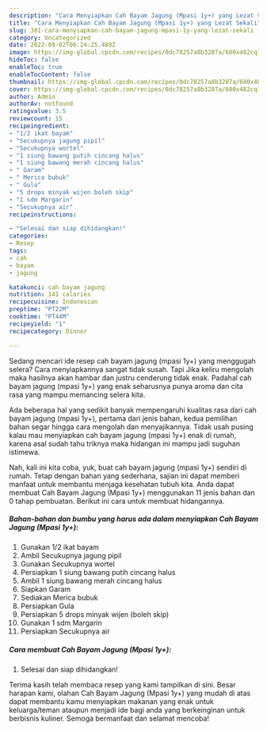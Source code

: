 ```yaml
---
description: "Cara Menyiapkan Cah Bayam Jagung (Mpasi 1y+) yang Lezat Sekali"
title: "Cara Menyiapkan Cah Bayam Jagung (Mpasi 1y+) yang Lezat Sekali"
slug: 381-cara-menyiapkan-cah-bayam-jagung-mpasi-1y-yang-lezat-sekali
category: Uncategorized
date: 2022-09-02T06:24:25.489Z
image: https://img-global.cpcdn.com/recipes/0dc78257a8b3287a/680x482cq70/cah-bayam-jagung-mpasi-1y-foto-resep-utama.jpg
hideToc: false
enableToc: true
enableTocContent: false
thumbnail: https://img-global.cpcdn.com/recipes/0dc78257a8b3287a/680x482cq70/cah-bayam-jagung-mpasi-1y-foto-resep-utama.jpg
cover: https://img-global.cpcdn.com/recipes/0dc78257a8b3287a/680x482cq70/cah-bayam-jagung-mpasi-1y-foto-resep-utama.jpg
author: Admin
authorAv: notfound
ratingvalue: 3.5
reviewcount: 15
recipeingredient:
- "1/2 ikat bayam"
- "Secukupnya jagung pipil"
- "Secukupnya wortel"
- "1 siung bawang putih cincang halus"
- "1 siung bawang merah cincang halus"
- " Garam"
- " Merica bubuk"
- " Gula"
- "5 drops minyak wijen boleh skip"
- "1 sdm Margarin"
- "Secukupnya air"
recipeinstructions:

- "Selesai dan siap dihidangkan!"
categories:
- Resep
tags:
- cah
- bayam
- jagung

katakunci: cah bayam jagung 
nutrition: 141 calories
recipecuisine: Indonesian
preptime: "PT22M"
cooktime: "PT44M"
recipeyield: "1"
recipecategory: Dinner

---
```



Sedang mencari ide resep cah bayam jagung (mpasi 1y+) yang menggugah selera? Cara menyiapkannya sangat tidak susah. Tapi Jika keliru mengolah maka hasilnya akan hambar dan justru cenderung tidak enak. Padahal cah bayam jagung (mpasi 1y+) yang enak seharusnya punya aroma dan cita rasa yang mampu memancing selera kita.




Ada beberapa hal yang sedikit banyak mempengaruhi kualitas rasa dari cah bayam jagung (mpasi 1y+), pertama dari jenis bahan, kedua pemilihan bahan segar hingga cara mengolah dan menyajikannya. Tidak usah pusing kalau mau menyiapkan cah bayam jagung (mpasi 1y+) enak di rumah, karena asal sudah tahu triknya maka hidangan ini mampu jadi suguhan istimewa.


Nah, kali ini kita coba, yuk, buat cah bayam jagung (mpasi 1y+) sendiri di rumah. Tetap dengan bahan yang sederhana, sajian ini dapat memberi manfaat untuk membantu menjaga kesehatan tubuh kita. Anda dapat membuat Cah Bayam Jagung (Mpasi 1y+) menggunakan 11 jenis bahan dan 0 tahap pembuatan. Berikut ini cara untuk membuat hidangannya.

<!--inarticleads1-->

##### Bahan-bahan dan bumbu yang harus ada dalam menyiapkan Cah Bayam Jagung (Mpasi 1y+):

1. Gunakan 1/2 ikat bayam
1. Ambil Secukupnya jagung pipil
1. Gunakan Secukupnya wortel
1. Persiapkan 1 siung bawang putih cincang halus
1. Ambil 1 siung bawang merah cincang halus
1. Siapkan  Garam
1. Sediakan  Merica bubuk
1. Persiapkan  Gula
1. Persiapkan 5 drops minyak wijen (boleh skip)
1. Gunakan 1 sdm Margarin
1. Persiapkan Secukupnya air




<!--inarticleads2-->

##### Cara membuat Cah Bayam Jagung (Mpasi 1y+):


1. Selesai dan siap dihidangkan!



Terima kasih telah membaca resep yang kami tampilkan di sini. Besar harapan kami, olahan Cah Bayam Jagung (Mpasi 1y+) yang mudah di atas dapat membantu kamu menyiapkan makanan yang enak untuk keluarga/teman ataupun menjadi ide bagi anda yang berkeinginan untuk berbisnis kuliner. Semoga bermanfaat dan selamat mencoba!
